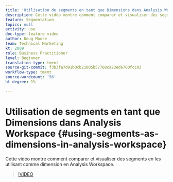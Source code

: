 ```yaml
---
title: 'Utilisation de segments en tant que Dimensions dans Analysis Workspace '
description: Cette vidéo montre comment comparer et visualiser des segments en les utilisant comme dimension en Analysis Workspace.
feature: Segmentation
topics: null
activity: use
doc-type: feature video
author: Doug Moore
team: Technical Marketing
kt: 2009
role: Business Practitioner
level: Beginner
translation-type: tm+mt
source-git-commit: f3b3fa7d91b0cb21005b57768ca23ed6700fcc03
workflow-type: tm+mt
source-wordcount: '56'
ht-degree: 1%

---
```



# Utilisation de segments en tant que Dimensions dans Analysis Workspace {#using-segments-as-dimensions-in-analysis-workspace}

Cette vidéo montre comment comparer et visualiser des segments en les utilisant comme dimension en Analysis Workspace.

>[!VIDEO](https://video.tv.adobe.com/v/23974/?quality=12)